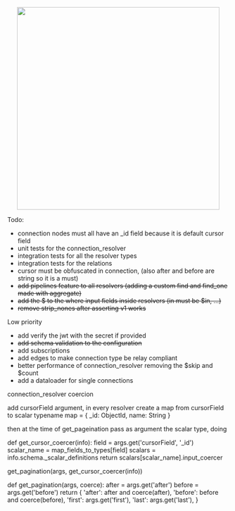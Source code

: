<p align="center">
  <img width="460" src="https://github.com/remorses/mongoke/blob/master/.github/logo.png?raw=true">
</p>

Todo:
- connection nodes must all have an _id field because it is default cursor field
- unit tests for the connection_resolver
- integration tests for all the resolver types
- integration tests for the relations
- cursor must be obfuscated in connection, (also after and before are string so it is a must)
- ~~add pipelines feature to all resolvers (adding a custom find and find_one made with aggregate)~~
- ~~add the $ to the where input fields inside resolvers (in must be $in, ...)~~
- ~~remove strip_nones after asserting v1 works~~

Low priority
- add verify the jwt with the secret if provided
- ~~add schema validation to the configuration~~
- add subscriptions
- add edges to make connection type be relay compliant 
- better performance of connection_resolver removing the $skip and $count
- add a dataloader for single connections


connection_resolver coercion

add cursorField argument,
in every resolver create a map from cursorField to scalar typename
map = {
    _id: ObjectId,
    name: String
}

then at the time of get_pageination pass as argument the scalar type, doing

def get_cursor_coercer(info):
    field = args.get('cursorField', '_id')
    scalar_name = map_fields_to_types[field]
    scalars = info.schema._scalar_definitions
    return scalars[scalar_name].input_coercer

get_pagination(args, get_cursor_coercer(info))

def get_pagination(args, coerce):
    after = args.get('after')
    before = args.get('before')
    return {
        'after': after and coerce(after),
        'before': before and coerce(before),
        'first': args.get('first'),
        'last': args.get('last'),
    }
